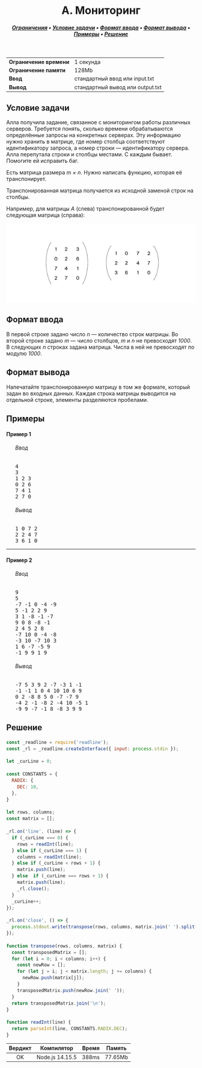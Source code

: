 <h1 align="center">A. Мониторинг</h1>

<h5 align="center">
<a href="#limits">Ограничения</a>
•
<a href="#task">Условие задачи</a>
•
<a href="#input">Формат ввода</a>
•
<a href="#output">Формат вывода</a>
•
<a href="#examples">Примеры</a>
•
<a href="#solution">Решение</a>
</h5>

<br>

<table id="limits">
<tbody>
<tr>
<td>
<b>Ограничение времени</b>
</td>
<td>
1 секунда
</td>
</tr>
<tr>
<td>
<b>Ограничение памяти</b>
</td>
<td>
128Mb
</td>
</tr>
<tr>
<td>
<b>Ввод</b>
</td>
<td>
стандартный ввод или input.txt
</td>
</tr>
<tr>
<td>
<b>Вывод</b>
</td>
<td>
стандартный вывод или output.txt
</td>
</tr>
</tbody>
</table>

<h2 id="task">Условие задачи</h2>

Алла получила задание, связанное с мониторингом работы различных серверов. Требуется понять, сколько времени обрабатываются определённые запросы на конкретных серверах. Эту информацию нужно хранить в матрице, где номер столбца соответствуют идентификатору запроса, а номер строки — идентификатору сервера. Алла перепутала строки и столбцы местами. С каждым бывает. Помогите ей исправить баг.

Есть матрица размера <i>m × n</i>. Нужно написать функцию, которая её транспонирует.

Транспонированная матрица получается из исходной заменой строк на столбцы.

Например, для матрицы <i>А</i> (слева) транспонированной будет следующая матрица (справа):

<img src="./pic.png">

<h2 id="input">Формат ввода</h2>

В первой строке задано число <i>n</i> — количество строк матрицы.
Во второй строке задано <i>m</i> — число столбцов, <i>m</i> и <i>n</i> не превосходят <i>1000</i>. В следующих <i>n</i> строках задана матрица. Числа в ней не превосходят по модулю <i>1000</i>.

<h2 id="output">Формат вывода</h2>

Напечатайте транспонированную матрицу в том же формате, который задан во входных данных. Каждая строка матрицы выводится на отдельной строке, элементы разделяются пробелами.

<h2 id="examples">Примеры</h2>

<h4>Пример 1</h4>
<ul>
<h6>Ввод</h6>
<pre>
4
3
1 2 3
0 2 6
7 4 1
2 7 0
</pre>

<h6>Вывод</h6>
<pre>
1 0 7 2
2 2 4 7
3 6 1 0
</pre>
</ul>

<hr>

<h4>Пример 2</h4>
<ul>
<h6>Ввод</h6>
<pre>
9
5
-7 -1 0 -4 -9
5 -1 2 2 9
3 1 -8 -1 -7
9 0 8 -8 -1
2 4 5 2 8
-7 10 0 -4 -8
-3 10 -7 10 3
1 6 -7 -5 9
-1 9 9 1 9
</pre>

<h6>Вывод</h6>
<pre>
-7 5 3 9 2 -7 -3 1 -1
-1 -1 1 0 4 10 10 6 9
0 2 -8 8 5 0 -7 -7 9
-4 2 -1 -8 2 -4 10 -5 1
-9 9 -7 -1 8 -8 3 9 9
</pre>
</ul>

<h2 id="solution">Решение</h2>

```javascript
const _readline = require('readline');
const _rl = _readline.createInterface({ input: process.stdin });

let _curLine = 0;

const CONSTANTS = {
  RADIX: {
    DEC: 10,
  },
}

let rows, columns;
const matrix = [];

_rl.on('line', (line) => {
  if (_curLine === 0) {
    rows = readInt(line);
  } else if (_curLine === 1) {
    columns = readInt(line);
  } else if (_curLine < rows + 1) {
    matrix.push(line);
  } else  if (_curLine === rows + 1) {
    matrix.push(line);
    _rl.close();
  }
  _curLine++;
});

_rl.on('close', () => {
  process.stdout.write(transpose(rows, columns, matrix.join(' ').split(' ')));
});

function transpose(rows, columns, matrix) {
  const transposedMatrix = [];
  for (let i = 0; i < columns; i++) {
    const newRow = [];
    for (let j = i; j < matrix.length; j += columns) {
      newRow.push(matrix[j]);
    }
    transposedMatrix.push(newRow.join(' '));
  }
  return transposedMatrix.join('\n');
}

function readInt(line) {
  return parseInt(line, CONSTANTS.RADIX.DEC);
}
```
<table>
  <thead>
    <tr>
      <th>Вердикт</th>
      <th>Компилятор</th>
      <th>Время</th>
      <th>Память</th>
    </tr>
  </thead>
  <tbody>
<tr align="center">
<td>OK</td>
<td>Node.js 14.15.5</td>
<td>388ms</td>
<td>77.65Mb</td>
</tr>
  </tbody>
</table>